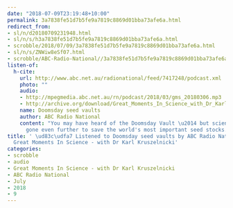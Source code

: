 ```yaml
---
date: "2018-07-09T23:19:48+10:00"
permalink: 3a7838fe51d7b5fe9a7819c8869d01bba73afe6a.html
redirect_from:
- sl/n/d20180709231948.html
- sl/n/s/h3a7838fe51d7b5fe9a7819c8869d01bba73afe6a.html
- scrobble/2018/07/09/3a7838fe51d7b5fe9a7819c8869d01bba73afe6a.html
- sl/n/s/ZNWiw8eSf07.html
- scrobble/ABC-Radio-National//3a7838fe51d7b5fe9a7819c8869d01bba73afe6a.html
listen-of:
  h-cite:
    url: http://www.abc.net.au/radionational/feed/7417248/podcast.xml
    photo: ""
    audio:
    - http://mpegmedia.abc.net.au/rn/podcast/2018/03/gms_20180306.mp3
    - http://archive.org/download/Great_Moments_In_Science_with_Dr_Karl_Kruszelnicki-Podcast-by-ABC_Radio_National/Doomsday_seed_vaults.mp3
    name: Doomsday seed vaults
    author: ABC Radio National
    content: "You may have heard of the Doomsday Vault \u2014 but scientists have
      gone even further to save the world's most important seed stocks."
title: ' \ud83c\udfa7 Listened to Doomsday seed vaults by ABC Radio National From
  Great Moments In Science - with Dr Karl Kruszelnicki'
categories:
- scrobble
- audio
- Great Moments In Science - with Dr Karl Kruszelnicki
- ABC Radio National
- July
- 2018
- 9
---
```

